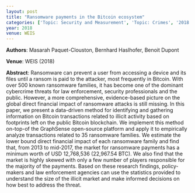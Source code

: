 ```yaml
---
layout: post
title: "Ransomware payments in the Bitcoin ecosystem"
categories: ['Topic: Security and Measurement', 'Topic: Crimes', '2018', 'Venue: WEIS']
year: 2018
venue: WEIS
---
```

**Authors**: Masarah Paquet-Clouston, Bernhard Haslhofer, Benoit Dupont

**Venue**: WEIS (2018)

**Abstract**: Ransomware can prevent a user from accessing a device and its files until a ransom is paid to the attacker, most frequently in Bitcoin. With over 500 known ransomware families, it has become one of the dominant cybercrime threats for law enforcement, security professionals and the public. However, a more comprehensive, evidence-based picture on the global direct financial impact of ransomware attacks is still missing. In this paper, we present a data-driven method for identifying and gathering information on Bitcoin transactions related to illicit activity based on footprints left on the public Bitcoin blockchain. We implement this method on-top-of the GraphSense open-source platform and apply it to empirically analyze transactions related to 35 ransomware families. We estimate the lower bound direct financial impact of each ransomware family and find that, from 2013 to mid-2017, the market for ransomware payments has a minimum worth of USD 12,768,536 (22,967.54 BTC). We also find that the market is highly skewed with only a few number of players responsible for the majority of the payments. Based on these research findings, policy-makers and law enforcement agencies can use the statistics provided to understand the size of the illicit market and make informed decisions on how best to address the threat.

